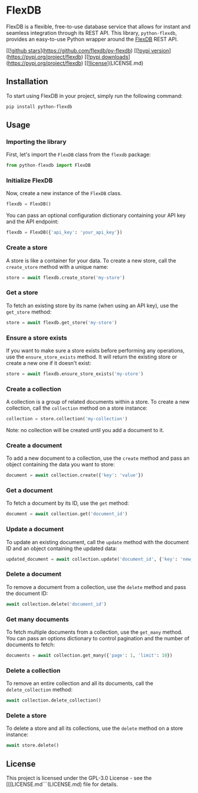 # FlexDB

FlexDB is a flexible, free-to-use database service that allows for instant and seamless integration through its REST API. This library, `python-flexdb`, provides an easy-to-use Python wrapper around the [FlexDB](https://flexdb.co) REST API.

[[[!github stars](https://img.shields.io/github/stars/flexdb/py-flexdb)](https://github.com/flexdb/py-flexdb)
[[[!pypi version](https://img.shields.io/pypi/v/flexdb)](https://pypi.org/project/flexdb)
[[[!pypi downloads](https://img.shields.io/pypi/dm/flexdb)](https://pypi.org/project/flexdb)
[[[!license](https://img.shields.io/pypi/l/flexdb)](LICENSE.md)

## Installation

To start using FlexDB in your project, simply run the following command:

```bash
pip install python-flexdb
```

## Usage

### Importing the library

First, let's import the `FlexDB` class from the `flexdb` package:

```python
from python-flexdb import FlexDB
```

### Initialize FlexDB

Now, create a new instance of the `FlexDB` class.

```python
flexdb = FlexDB()
```

You can pass an optional configuration dictionary containing your API key and the API endpoint:

```python
flexdb = FlexDB({'api_key': 'your_api_key'})
```

### Create a store

A store is like a container for your data. To create a new store, call the `create_store` method with a unique name:

```python
store = await flexdb.create_store('my-store')
```

### Get a store

To fetch an existing store by its name (when using an API key), use the `get_store` method:

```python
store = await flexdb.get_store('my-store')
```

### Ensure a store exists

If you want to make sure a store exists before performing any operations, use the `ensure_store_exists` method. It will return the existing store or create a new one if it doesn't exist:

```python
store = await flexdb.ensure_store_exists('my-store')
```

### Create a collection

A collection is a group of related documents within a store. To create a new collection, call the `collection` method on a store instance:

```python
collection = store.collection('my-collection')
```

Note: no collection will be created until you add a document to it.

### Create a document

To add a new document to a collection, use the `create` method and pass an object containing the data you want to store:

```python
document = await collection.create({'key': 'value'})
```

### Get a document

To fetch a document by its ID, use the `get` method:

```python
document = await collection.get('document_id')
```

### Update a document

To update an existing document, call the `update` method with the document ID and an object containing the updated data:

```python
updated_document = await collection.update('document_id', {'key': 'new_value'})
```

### Delete a document

To remove a document from a collection, use the `delete` method and pass the document ID:

```python
await collection.delete('document_id')
```

### Get many documents

To fetch multiple documents from a collection, use the `get_many` method. You can pass an options dictionary to control pagination and the number of documents to fetch:

```python
documents = await collection.get_many({'page': 1, 'limit': 10})
```

### Delete a collection

To remove an entire collection and all its documents, call the `delete_collection` method:

```python
await collection.delete_collection()
```

### Delete a store

To delete a store and all its collections, use the `delete` method on a store instance:

```python
await store.delete()
```

## License

This project is licensed under the GPL-3.0 License - see the [[[LICENSE.md```(LICENSE.md) file for details.
